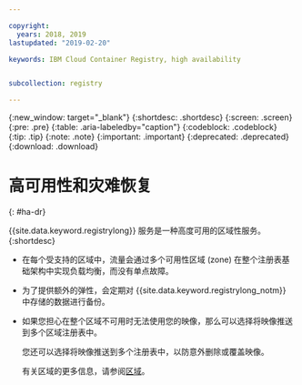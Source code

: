 ```yaml
---

copyright:
  years: 2018, 2019
lastupdated: "2019-02-20"

keywords: IBM Cloud Container Registry, high availability


subcollection: registry

---
```


{:new_window: target="_blank"}
{:shortdesc: .shortdesc}
{:screen: .screen}
{:pre: .pre}
{:table: .aria-labeledby="caption"}
{:codeblock: .codeblock}
{:tip: .tip}
{:note: .note}
{:important: .important}
{:deprecated: .deprecated}
{:download: .download}

# 高可用性和灾难恢复
{: #ha-dr}

{{site.data.keyword.registrylong}} 服务是一种高度可用的区域性服务。
{:shortdesc}

* 在每个受支持的区域中，流量会通过多个可用性区域 (zone) 在整个注册表基础架构中实现负载均衡，而没有单点故障。

* 为了提供额外的弹性，会定期对 {{site.data.keyword.registrylong_notm}} 中存储的数据进行备份。

* 如果您担心在整个区域不可用时无法使用您的映像，那么可以选择将映像推送到多个区域注册表中。
  
  您还可以选择将映像推送到多个注册表中，以防意外删除或覆盖映像。

  有关区域的更多信息，请参阅[区域](/docs/services/Registry/registry_overview.html#registry_regions)。
